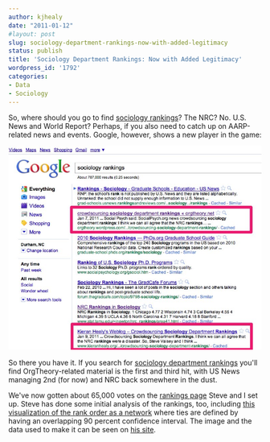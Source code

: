 ```yaml
---
author: kjhealy
date: "2011-01-12"
#layout: post
slug: sociology-department-rankings-now-with-added-legitimacy
status: publish
title: 'Sociology Department Rankings: Now with Added Legitimacy'
wordpress_id: '1792'
categories:
- Data
- Sociology
---
```


So, where should you go to find [sociology rankings](http://orgtheory.wordpress.com/2011/01/07/crowdsourcing-sociology-department-rankings/)? The NRC? No. U.S. News and World Report? Perhaps, if you also need to catch up on AARP-related news and events. Google, however, shows a new player in the game:

[![image](sociology-rankings-google.jpg "Sociology Rankings — Google Search")](sociology-rankings-google.jpg)

So there you have it. If you search for [sociology department rankings](http://www.google.com/search?rls=en&q=sociology+department+rankings) you'll find OrgTheory-related material is the first and third hit, with US News managing 2nd (for now) and NRC back somewhere in the dust.

We've now gotten about 65,000 votes on the [rankings page](http://www.allourideas.org/socrankings) Steve and I set up. Steve has done some initial analysis of the rankings, too, including [this visualization of the rank order as a network](http://www.stephenvaisey.com/socrankings/sociologysnake.jpg) where ties are defined by having an overlapping 90 percent confidence interval. The image and the data used to make it can be seen on [his site](http://www.stephenvaisey.com/socrankings/).
